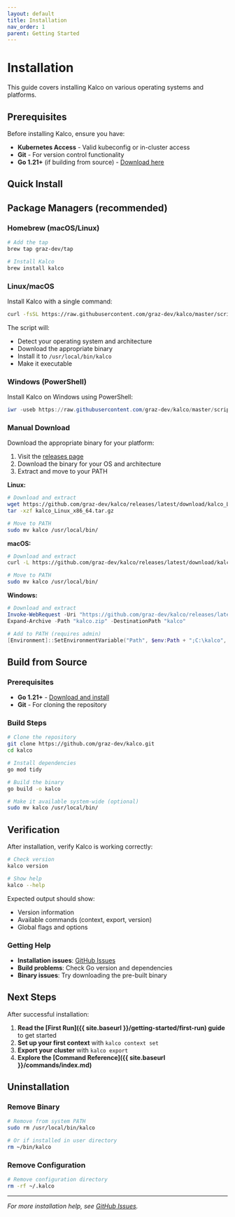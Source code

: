 ```yaml
---
layout: default
title: Installation
nav_order: 1
parent: Getting Started
---
```


# Installation

This guide covers installing Kalco on various operating systems and platforms.

## Prerequisites

Before installing Kalco, ensure you have:

- **Kubernetes Access** - Valid kubeconfig or in-cluster access
- **Git** - For version control functionality
- **Go 1.21+** (if building from source) - [Download here](https://golang.org/dl/)

## Quick Install

## Package Managers (recommended)

### Homebrew (macOS/Linux)

```bash
# Add the tap
brew tap graz-dev/tap

# Install Kalco
brew install kalco
```

### Linux/macOS

Install Kalco with a single command:

```bash
curl -fsSL https://raw.githubusercontent.com/graz-dev/kalco/master/scripts/install.sh | bash
```

The script will:
- Detect your operating system and architecture
- Download the appropriate binary
- Install it to `/usr/local/bin/kalco`
- Make it executable

### Windows (PowerShell)

Install Kalco on Windows using PowerShell:

```powershell
iwr -useb https://raw.githubusercontent.com/graz-dev/kalco/master/scripts/install.ps1 | iex
```

### Manual Download

Download the appropriate binary for your platform:

1. Visit the [releases page](https://github.com/graz-dev/kalco/releases)
2. Download the binary for your OS and architecture
3. Extract and move to your PATH

**Linux:**
```bash
# Download and extract
wget https://github.com/graz-dev/kalco/releases/latest/download/kalco_Linux_x86_64.tar.gz
tar -xzf kalco_Linux_x86_64.tar.gz

# Move to PATH
sudo mv kalco /usr/local/bin/
```

**macOS:**
```bash
# Download and extract
curl -L https://github.com/graz-dev/kalco/releases/latest/download/kalco_Darwin_x86_64.tar.gz | tar -xz

# Move to PATH
sudo mv kalco /usr/local/bin/
```

**Windows:**
```powershell
# Download and extract
Invoke-WebRequest -Uri "https://github.com/graz-dev/kalco/releases/latest/download/kalco_Windows_x86_64.zip" -OutFile "kalco.zip"
Expand-Archive -Path "kalco.zip" -DestinationPath "kalco"

# Add to PATH (requires admin)
[Environment]::SetEnvironmentVariable("Path", $env:Path + ";C:\kalco", [EnvironmentVariableTarget]::Machine)
```

## Build from Source

### Prerequisites

- **Go 1.21+** - [Download and install](https://golang.org/dl/)
- **Git** - For cloning the repository

### Build Steps

```bash
# Clone the repository
git clone https://github.com/graz-dev/kalco.git
cd kalco

# Install dependencies
go mod tidy

# Build the binary
go build -o kalco

# Make it available system-wide (optional)
sudo mv kalco /usr/local/bin/
```

## Verification

After installation, verify Kalco is working correctly:

```bash
# Check version
kalco version

# Show help
kalco --help
```

Expected output should show:
- Version information
- Available commands (context, export, version)
- Global flags and options


### Getting Help

- **Installation issues**: [GitHub Issues](https://github.com/graz-dev/kalco/issues)
- **Build problems**: Check Go version and dependencies
- **Binary issues**: Try downloading the pre-built binary

## Next Steps

After successful installation:

1. **Read the [First Run]({{ site.baseurl }}/getting-started/first-run) guide** to get started
2. **Set up your first context** with `kalco context set`
3. **Export your cluster** with `kalco export`
4. **Explore the [Command Reference]({{ site.baseurl }}/commands/index.md)**

## Uninstallation

### Remove Binary

```bash
# Remove from system PATH
sudo rm /usr/local/bin/kalco

# Or if installed in user directory
rm ~/bin/kalco
```

### Remove Configuration

```bash
# Remove configuration directory
rm -rf ~/.kalco
```

---

*For more installation help, see [GitHub Issues](https://github.com/graz-dev/kalco/issues).*
